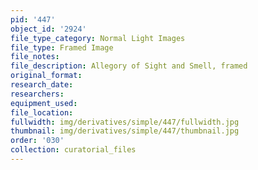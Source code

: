 ```yaml
---
pid: '447'
object_id: '2924'
file_type_category: Normal Light Images
file_type: Framed Image
file_notes:
file_description: Allegory of Sight and Smell, framed
original_format:
research_date:
researchers:
equipment_used:
file_location:
fullwidth: img/derivatives/simple/447/fullwidth.jpg
thumbnail: img/derivatives/simple/447/thumbnail.jpg
order: '030'
collection: curatorial_files
---
```

